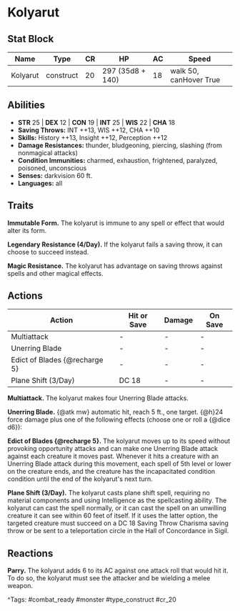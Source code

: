 # Kolyarut

## Stat Block

| Name | Type | CR | HP | AC | Speed |
|------|------|----|----|----|-------|
| Kolyarut | construct | 20 | 297 (35d8 + 140) | 18 | walk 50, canHover True |

## Abilities

- **STR** 25 | **DEX** 12 | **CON** 19 | **INT** 25 | **WIS** 22 | **CHA** 18
- **Saving Throws:** INT ++13, WIS ++12, CHA ++10  
- **Skills:** History ++13, Insight ++12, Perception ++12  
- **Damage Resistances:** thunder, bludgeoning, piercing, slashing (from nonmagical attacks)  
- **Condition Immunities:** charmed, exhaustion, frightened, paralyzed, poisoned, unconscious  
- **Senses:** darkvision 60 ft.  
- **Languages:** all

## Traits

**Immutable Form.** The kolyarut is immune to any spell or effect that would alter its form.

**Legendary Resistance (4/Day).** If the kolyarut fails a saving throw, it can choose to succeed instead.

**Magic Resistance.** The kolyarut has advantage on saving throws against spells and other magical effects.


## Actions

| Action | Hit or Save | Damage | On Save |
|--------|--------------|--------|----------|
| Multiattack | - | - | - |
| Unerring Blade | - | - | - |
| Edict of Blades {@recharge 5} | - | - | - |
| Plane Shift (3/Day) | DC 18 | - | - |

**Multiattack.** The kolyarut makes four Unerring Blade attacks.

**Unerring Blade.** {@atk mw} automatic hit, reach 5 ft., one target. {@h}24 force damage plus one of the following effects (choose one or roll a {@dice d6}):

**Edict of Blades {@recharge 5}.** The kolyarut moves up to its speed without provoking opportunity attacks and can make one Unerring Blade attack against each creature it moves past. Whenever it hits a creature with an Unerring Blade attack during this movement, each spell of 5th level or lower on the creature ends, and the creature has the incapacitated condition condition until the end of the kolyarut's next turn.

**Plane Shift (3/Day).** The kolyarut casts plane shift spell, requiring no material components and using Intelligence as the spellcasting ability. The kolyarut can cast the spell normally, or it can cast the spell on an unwilling creature it can see within 60 feet of itself. If it uses the latter option, the targeted creature must succeed on a DC 18 Saving Throw Charisma saving throw or be sent to a teleportation circle in the Hall of Concordance in Sigil.

## Reactions

**Parry.** The kolyarut adds 6 to its AC against one attack roll that would hit it. To do so, the kolyarut must see the attacker and be wielding a melee weapon.



^Tags: #combat_ready #monster #type_construct #cr_20